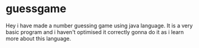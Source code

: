 # guessgame
Hey i have made a number guessing game using java language. It is a very basic program and i haven't optimised it correctly gonna do it as i learn more about this language.
